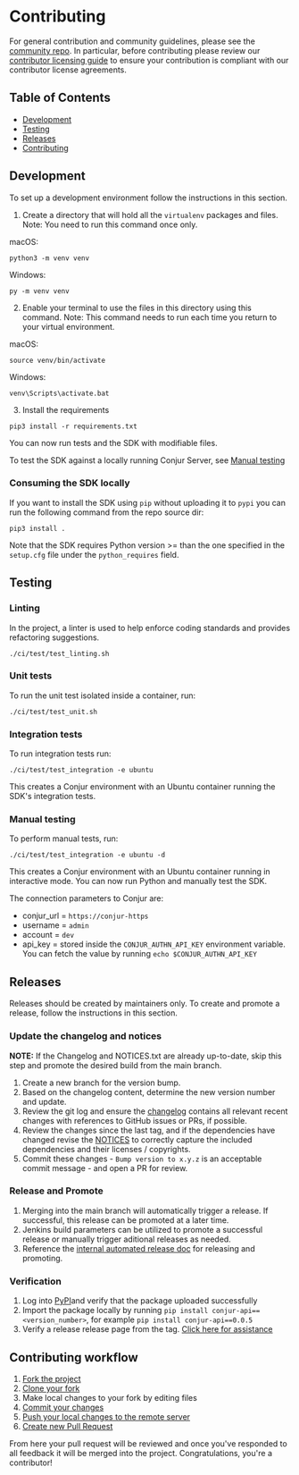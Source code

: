 # Contributing

For general contribution and community guidelines, please see the [community repo](https://github.com/cyberark/community).
In particular, before contributing please review our [contributor licensing guide](https://github.com/cyberark/community/blob/main/CONTRIBUTING.md#when-the-repo-does-not-include-the-cla)
to ensure your contribution is compliant with our contributor license agreements.


## Table of Contents

- [Development](#development)
- [Testing](#testing)
- [Releases](#releases)
- [Contributing](#contributing-workflow)

## Development

To set up a development environment follow the instructions in this section.

1. Create a directory that will hold all the `virtualenv` packages and files. 
   Note: You need to run this command once only.

macOS:

```
python3 -m venv venv
```

Windows:

```
py -m venv venv
```

2. Enable your terminal to use the files in this directory using this command. Note: This command needs to run each
time you return to your virtual environment.

macOS:

```
source venv/bin/activate
```

Windows:

```
venv\Scripts\activate.bat
```

3. Install the requirements

```
pip3 install -r requirements.txt
```

You can now run tests and the SDK with modifiable files.

To test the SDK against a locally running Conjur Server, see [Manual testing](#manual-testing)

### Consuming the SDK locally

If you want to install the SDK using `pip` without uploading it to `pypi` you can run the following command from the
repo source dir:

`pip3 install .`

Note that the SDK requires Python version >= than the one specified in the `setup.cfg` file under the `python_requires`
field.

## Testing

### Linting

In the project, a linter is used to help enforce coding standards and provides refactoring suggestions.

```
./ci/test/test_linting.sh
```

### Unit tests

To run the unit test isolated inside a container, run:

```
./ci/test/test_unit.sh
```

### Integration tests

To run integration tests run:

```
./ci/test/test_integration -e ubuntu
```
This creates a Conjur environment with an Ubuntu container running the SDK's integration tests.

### Manual testing

To perform manual tests, run:
```
./ci/test/test_integration -e ubuntu -d
```
This creates a Conjur environment with an Ubuntu container running in interactive mode.
You can now run Python and manually test the SDK.

The connection parameters to Conjur are:
- conjur_url = `https://conjur-https`
- username = `admin`
- account = `dev`
- api_key = stored inside the `CONJUR_AUTHN_API_KEY` environment variable. You can fetch the value by running 
  `echo $CONJUR_AUTHN_API_KEY`

## Releases

Releases should be created by maintainers only. To create and promote a release, follow the instructions in this section.

### Update the changelog and notices

**NOTE:** If the Changelog and NOTICES.txt are already up-to-date, skip this
step and promote the desired build from the main branch.

1. Create a new branch for the version bump.
1. Based on the changelog content, determine the new version number and update.
1. Review the git log and ensure the [changelog](CHANGELOG.md) contains all
   relevant recent changes with references to GitHub issues or PRs, if possible.
1. Review the changes since the last tag, and if the dependencies have changed
   revise the [NOTICES](NOTICES.txt) to correctly capture the included
   dependencies and their licenses / copyrights.
1. Commit these changes - `Bump version to x.y.z` is an acceptable commit
   message - and open a PR for review.

### Release and Promote

1. Merging into the main branch will automatically trigger a release.
   If successful, this release can be promoted at a later time.
1. Jenkins build parameters can be utilized to promote a successful release
   or manually trigger aditional releases as needed.
1. Reference the [internal automated release doc](https://github.com/conjurinc/docs/blob/master/reference/infrastructure/automated_releases.md#release-and-promotion-process)
for releasing and promoting.

### Verification

1. Log into [PyPI](https://pypi.org)and verify that the package uploaded successfully
1. Import the package locally by running `pip install conjur-api==<version_number>`,
for example `pip install conjur-api==0.0.5`
1. Verify a release release page from the tag.
    [Click here for assistance](https://docs.github.com/en/repositories/releasing-projects-on-github/managing-releases-in-a-repository)


## Contributing workflow

1. [Fork the project](https://help.github.com/en/github/getting-started-with-github/fork-a-repo)
2. [Clone your fork](https://help.github.com/en/github/creating-cloning-and-archiving-repositories/cloning-a-repository)
3. Make local changes to your fork by editing files
3. [Commit your changes](https://help.github.com/en/github/managing-files-in-a-repository/adding-a-file-to-a-repository-using-the-command-line)
4. [Push your local changes to the remote server](https://help.github.com/en/github/using-git/pushing-commits-to-a-remote-repository)
5. [Create new Pull Request](https://help.github.com/en/github/collaborating-with-issues-and-pull-requests/creating-a-pull-request-from-a-fork)

From here your pull request will be reviewed and once you've responded to all feedback it will be merged into the
project. Congratulations, you're a contributor!
